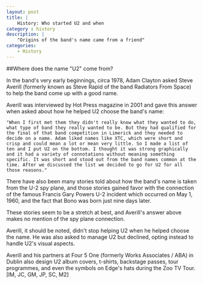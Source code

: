 ```yaml
---
layout: post
title: |
    History: Who started U2 and when
category : history
description: |
	"Origins of the band's name came from a friend"
categories:
	- History
---
```


##Where does the name "U2" come from?

In the band's very early beginnings, circa 1978, Adam Clayton asked Steve Averill (formerly known as Steve Rapid of the band Radiators From Space) to help the band come up with a good name. 

Averill was interviewed by Hot Press magazine in 2001 and gave this answer when asked about how he helped U2 choose the band's name:

	"When I first met them they didn't really know what they wanted to do, what type of band they really wanted to be. But they had qualified for the final of that band competition in Limerick and they needed to decide on a name. Adam liked names like XTC, which were short and crisp and could mean a lot or mean very little. So I made a list of ten and I put U2 on the bottom. I thought it was strong graphically and it had a variety of connotations without meaning something specific. It was short and stood out from the band names common at the time. After we discussed the list we decided to go for U2 for all those reasons."

There have also been many stories told about how the band's name is taken from the U-2 spy plane, and those stories gained favor with the connection of the famous Francis Gary Powers U-2 incident which occurred on May 1, 1960, and the fact that Bono was born just nine days later. 

These stories seem to be a stretch at best, and Averill's answer above makes no mention of the spy plane connection.

Averill, it should be noted, didn't stop helping U2 when he helped choose the name. He was also asked to manage U2 but declined, opting instead to handle U2's visual aspects. 

Averill and his partners at Four 5 One (formerly Works Associates / ABA) in Dublin also design U2 album covers, t-shirts, backstage passes, tour programmes, and even the symbols on Edge's hats during the Zoo TV Tour. [IM, JC, GM, JP, SC, M2]